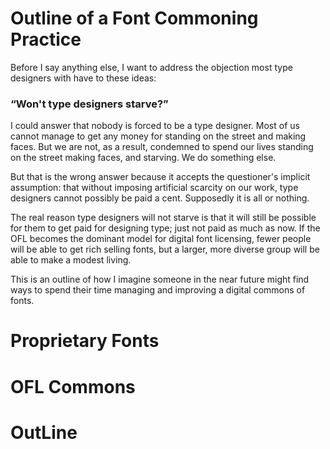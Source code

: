 # Outline of a Font Commoning Practice

Before I say anything else, I want to address the objection most type designers with have to these ideas:

### “Won't type designers starve?”

I could answer that nobody is forced to be a type designer. Most of us cannot manage to get any money for standing on the street and making faces. But we are not, as a result, condemned to spend our lives standing on the street making faces, and starving. We do something else.

But that is the wrong answer because it accepts the questioner's implicit assumption: that without imposing artificial scarcity on our work, type designers cannot possibly be paid a cent. Supposedly it is all or nothing.

The real reason type designers will not starve is that it will still be possible for them to get paid for designing type; just not paid as much as now. If the OFL becomes the dominant model for digital font licensing, fewer people will be able to get rich selling fonts, but a larger, more diverse group will be able to make a modest living.

This is an outline of how I imagine someone in the near future might find ways to spend their time managing and improving a digital commons of fonts.

# Proprietary Fonts
# OFL Commons
# OutLine
